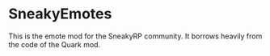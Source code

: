 # SneakyEmotes
 
This is the emote mod for the SneakyRP community. It borrows heavily from the code of the Quark mod.